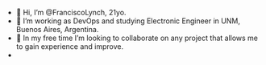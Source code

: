 - 👋 Hi, I’m @FranciscoLynch, 21yo. 
- 🌱 I’m working as DevOps and studying Electronic Engineer in UNM, Buenos Aires, Argentina.
- 💞️ In my free time I’m looking to collaborate on any project that allows me to gain experience and improve.
- 
<!---
FranciscoLynch/FranciscoLynch is a ✨ special ✨ repository because its `README.md` (this file) appears on your GitHub profile.
You can click the Preview link to take a look at your changes.
--->
